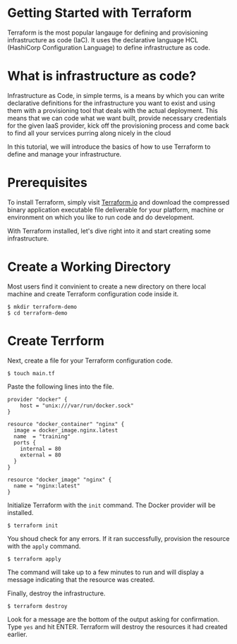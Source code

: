 # Getting Started with Terraform

Terraform is the most popular langauge for defining and provisioning infrastructure as code (IaC). It uses the declarative language HCL (HashiCorp Configuration Language) to define infrastructure as code.

# What is infrastructure as code?
Infrastructure as Code, in simple terms, is a means by which you can write declarative definitions for the infrastructure you want to exist and using them with a provisioning tool that deals with the actual deployment. This means that we can code what we want built, provide necessary credentials for the given IaaS provider, kick off the provisioning process and come back to find all your services purring along nicely in the cloud

In this tutorial, we will introduce the basics of how to use Terraform to define and manage your infrastructure.

# Prerequisites
To install Terraform, simply visit [Terraform.io](https://www.terraform.io/downloads.html) and download the compressed binary application executable file deliverable for your platform, machine or environment on which you like to run code and do development.


With Terraform installed, let's dive right into it and start creating some infrastructure.

 # Create a Working Directory
Most users find it convinient to create a new directory on there local machine and create Terraform configuration code inside it.

```shell
$ mkdir terraform-demo
$ cd terraform-demo
```
# Create Terrform 
Next, create a file for your Terraform configuration code.

```shell
$ touch main.tf
```

Paste the following lines into the file.

```hcl
provider "docker" {
    host = "unix:///var/run/docker.sock"
}

resource "docker_container" "nginx" {
  image = docker_image.nginx.latest
  name  = "training"
  ports {
    internal = 80
    external = 80
  }
}

resource "docker_image" "nginx" {
  name = "nginx:latest"
}
```

Initialize Terraform with the `init` command. The Docker provider will be installed. 

```shell
$ terraform init
```

You shoud check for any errors. If it ran successfully, provision the resource with the `apply` command.

```shell
$ terraform apply
```

The command will take up to a few minutes to run and will display a message indicating that the resource was created.

Finally, destroy the infrastructure.

```shell
$ terraform destroy
```

Look for a message are the bottom of the output asking for confirmation. Type `yes` and hit ENTER. Terraform will destroy the resources it had created earlier.
